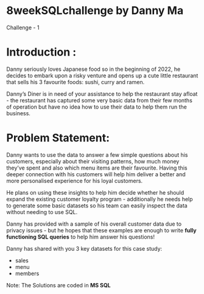 # 8weekSQLchallenge by Danny Ma

Challenge - 1

# Introduction :

Danny seriously loves Japanese food so in the beginning of 2022, he decides to embark upon a risky venture and opens up a cute little restaurant that sells his 3 favourite foods: sushi, curry and ramen.

Danny’s Diner is in need of your assistance to help the restaurant stay afloat - the restaurant has captured some very basic data from their few months of operation but have no idea how to use their data to help them run the business.

# Problem Statement: 

Danny wants to use the data to answer a few simple questions about his customers, especially about their visiting patterns, how much money they’ve spent and also which menu items are their favourite. Having this deeper connection with his customers will help him deliver a better and more personalised experience for his loyal customers.

He plans on using these insights to help him decide whether he should expand the existing customer loyalty program - additionally he needs help to generate some basic datasets so his team can easily inspect the data without needing to use SQL.

Danny has provided with a sample of his overall customer data due to privacy issues - but he hopes that these examples are enough to write **fully functioning SQL queries** to help him answer his questions!

Danny has shared with you 3 key datasets for this case study:

- sales 
- menu 
- members
 
 Note: The Solutions are coded in **MS SQL**
